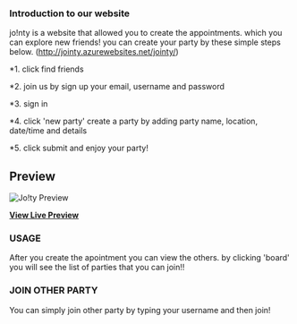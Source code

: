 ### Introduction to our website

jo!nty is a website that allowed you to create the appointments. which you can explore new friends! you can create your party by these simple steps below. (http://jointy.azurewebsites.net/jointy/)

*1. click find friends

*2. join us by sign up your email, username and password

*3. sign in

*4. click 'new party' create a party by adding party name, location, date/time and details

*5. click submit and enjoy your party!

## Preview

![Jo!ty Preview](https://i.imgur.com/ue410YC.jpg)

**[View Live Preview](http://jointy.azurewebsites.net/jointy/)**

### USAGE
After you create the apointment you can view the others. by clicking 'board' you will see the list of parties that you can join!! 

### JOIN OTHER PARTY
You can simply join other party by typing your username and then join!
